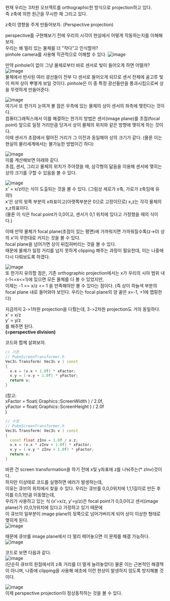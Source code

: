 현재 우리는 3차원 오브젝트를 orthographic한 방식으로 projection하고 있다.  
즉 z축에 의한 원근을 무시한 채 그리고 있다.  
  
z축이 영향을 주게 만들어보자. (Perspective projection)

perspective를 구현해보기 전에 우리의 시각이 현실에서 어떻게 작동하는지를 이해해보자.  
우리는 왜 멀리 있는 물체를 더 "작다"고 인식할까?  
pinhole camera를 사용해 직관적으로 이해할 수 있다.
![image](https://user-images.githubusercontent.com/63915665/170812503-e6c264d4-d119-4111-99be-1ef5f10ea6f3.png)  
  
만약 pinhole이 없이 그냥 물체로부터 바로 센서로 빛이 들어오게 하면 어떨까?
![image](https://user-images.githubusercontent.com/63915665/170812557-0f489ebd-a07d-41d7-b7be-75ad019d1c03.png)  
물체에서 반사된 여러 광선들이 전부 다 센서로 들어오게 되므로 센서 전체에 골고루 빛이 퍼져 상이 뿌옇게 보일 것이다. 
pinhole은 이 중 특정 광선들만을 통과시킴으로써 상을 뚜렷하게 만들어준다.  

![image](https://user-images.githubusercontent.com/63915665/170812682-b03ea68f-a838-462a-8611-db1d63833f35.png)  
여기서 또 한가지 눈여겨 볼 점은 우측에 있는 물체의 상이 센서의 좌측에 맺힌다는 것이다.  
컴퓨터그래픽스에서 이를 해결하는 한가지 방법은 센서(image plane)를 초점(focal point) 앞으로 일정 거리만큼 당겨서 상이 물체의 위치와 같은 방향에 맺히게 하는 것이다.  
이때 센서가 초점에서 떨어진 거리가 그 이전과 동일해야 상의 크기가 같다.  (물론 이는 현실의 물리세계에서는 불가능한 방법이긴 하다)
  
![image](https://user-images.githubusercontent.com/63915665/170812821-c3ae847d-b0ed-4a8e-968b-752450ec747e.png)  
이를 계산해보면 아래와 같다.  
초점, 센서, 그리고 물체의 위치가 주어졌을 때, 삼각형의 닮음을 이용해 센서에 맺히는 상의 크기를 구할 수 있음을 볼 수 있다.  
  
![image](https://user-images.githubusercontent.com/63915665/170812913-21d7b199-55d4-42cf-8a5d-b0317b598552.png)  
x' = x/z라는 식이 도출되는 것을 볼 수 있다. (그림상 세로가 x축, 가로가 z축임에 유의!)   
x'은 상의 윗쪽 부분의 x좌표이고(아랫쪽부분은 0으로 고정이므로) x,z는 각각 물체의 x,z좌표이다.  
(물론 이 식은 focal point가 0,0이고, 센서가 0,1 위치에 있다고 가정했을 때의 식이다.)
  
이때 만약 물체가 focal plane(초점이 있는 평면)에 가까워지면 가까워질수록(z->0) 상의 x'이 무한대로 커지는 것을 볼 수 있다.  
focal plane을 넘어가면 상이 뒤집혀버리는 것을 볼 수 있다.   
때문에 물체가 일정 거리를 넘지 못하게 clipping 해주는 과정이 필요한데, 이는 나중에 다시 다뤄보도록 하겠다.  
  
![image](https://user-images.githubusercontent.com/63915665/170813218-34a045c1-6acc-472c-8bdc-a35704dc437e.png)  
또 한가지 유의할 점은, 기존 orthographic projection에서는 x가 우리의 시야 범위 내 (-1<=x<=1)에 있으면 모든 물체를 다 볼 수 있었지만,  
이제는 -1 <= x/z <= 1 을 만족해야만 볼 수 있다는 점이다. (즉 상이 하늘색 부분의 focal plane 내로 들어와야 보인다. 우리는 focal plane의 양 끝은 x=-1, +1에 맵핑한다)
  
지금까지 2->1차원 projection을 다뤘는데, 3->2차원 projection도 거의 동일하다.  
x' = x/z  
y' = y/z  
를 해주면 된다.  
**(=perspective division)**
  
코드와 함께 살펴보자.  
```c++
// 기존
// PubeScreenTransformer.h
Vec3& Transform( Vec3& v ) const
{
  v.x = (v.x + 1.0f) * xFactor;
  v.y = (-v.y + 1.0f) * yFactor;
  return v;
}
```
(참고:  
xFactor = float( Graphics::ScreenWidth ) / 2.0f,  
yFactor = float( Graphics::ScreenHeight ) / 2.0f  
)  
```c++
// 수정
// PubeScreenTransformer.h
Vec3& Transform( Vec3& v ) const
{
  const float zInv = 1.0f / v.z;
  v.x = (v.x * zInv + 1.0f) * xFactor;
  v.y = (-v.y * zInv + 1.0f) * yFactor;
  return v;
}
```
바뀐 건 screen transformation을 하기 전에 x및 y좌표에 z를 나눠주는(* zInv)것이다.  
하지만 이상태로 코드를 실행하면 에러가 발생하는데,  
이유는 큐브의 위치에서 찾을 수 있다. 우리는 큐브를 0,0,0위치에 1,1,1길이로 만든 후 이를 0,0,1만큼 이동했는데,  
우리가 사용하고 있는 식 (x'=x/z, y'=y/z)은 focal point가 0,0,0이고 센서(image plane)가 (0,0,1)위치에 있다고 가정하고 있기 때문에  
이 큐브의 일부분이 image plane의 뒷쪽으로 넘어가버리게 되어 상이 이상한 형태로 맺히게 된다.  
![image](https://user-images.githubusercontent.com/63915665/170813580-623f89ae-8c0f-4cdd-b1d7-1eea4fca8570.png)  
  
때문에 큐브를 image plane에서 더 멀리 떼어놓으면 이 문제를 해결 가능하다.  
![image](https://user-images.githubusercontent.com/63915665/170813629-50a3bdf2-8c60-4271-a95a-f3dfd4d9993f.png)  
  
코드로 보면 다음과 같다.  
![image](https://user-images.githubusercontent.com/63915665/170813677-ced23d58-ee89-4ab9-a3de-1ff293cd6457.png)  
(단순히 큐브의 원점에서의 z축 거리를 더 멀게 늘려놓았다)
물론 이는 근본적인 해결책이 아니며, 나중에 clipping을 사용해 애초에 이런 현상이 발생하지 않도록 방지해볼 것이다.  
  
![image](https://user-images.githubusercontent.com/63915665/170813709-17260254-e215-4d0d-8275-f697a8e11dbc.png)  
이제 perspective projection이 정상동작하는 것을 볼 수 있다.  
